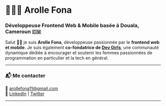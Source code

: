 # 👩🏾‍💻 Arolle Fona

### Développeuse Frontend Web & Mobile basée à Douala, Cameroun 🇨🇲

Salut 👋🏾 je suis **Arolle Fona**, développeuse passionnée par le **frontend web et mobile**. Je suis également **co-fondatrice de [Dev Girls](https://www.linkedin.com/company/dev-girls-cameroon/)**, une communauté dynamique dédiée à encourager et soutenir les femmes passionnées de programmation en particulier et la tech en général.

---
### 📬 Me contacter
📧 [arollefona11@gmail.com](mailto:arollefona11@gmail.com)  
🔗 [LinkedIn](https://www.linkedin.com/in/arolle-fona-300705188/) | [Twitter](https://x.com/FonaArolle)  

---
